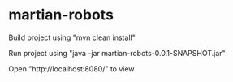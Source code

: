 # martian-robots

Build project using "mvn clean install"

Run project using "java -jar martian-robots-0.0.1-SNAPSHOT.jar"

Open "http://localhost:8080/" to view
